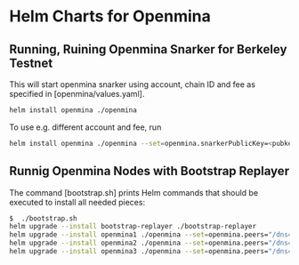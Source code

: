 # Helm Charts for Openmina

## Running, Ruining Openmina Snarker for Berkeley Testnet

This will start openmina snarker using account, chain ID and fee as specified in [openmina/values.yaml].
``` sh
helm install openmina ./openmina
```

To use e.g. different account and fee, run

``` sh
helm install openmina ./openmina --set=openmina.snarkerPublicKey=<pubkey> --set=openmina.fee=<fee>
```

## Runnig Openmina Nodes with Bootstrap Replayer

The command [bootstrap.sh] prints Helm commands that should be executed to install all needed pieces:

``` sh
$  ./bootstrap.sh 
helm upgrade --install bootstrap-replayer ./bootstrap-replayer
helm upgrade --install openmina1 ./openmina --set=openmina.peers="/dns4/bootstrap-bootstrap-replayer/tcp/8302/p2p/12D3KooWETkiRaHCdztkbmrWQTET9HMWimQPx5sH5pLSRZNxRsjw /2axsdDAiiZee7hUsRPMtuyHt94UMrvJmMQDhDjKhdRhgqkMdy8e/http/openmina1/3000 /2bpACUcRh2u7WJ3zSBRWZZvQMTMofYr9SGQgcP2YKzwwDKanNAy/http/openmina2/3000 /2aQA3swTKVf16YgLXZS7TizU7ASgZ8LidEgyHhChpDinrvM9NMi/http/openmina3/3000" --set=openmina.secretKey=5KJKg7yAbYAQcNGWcKFf2C4ruJxwrHoQvsksU16yPzFzXHMsbMc
helm upgrade --install openmina2 ./openmina --set=openmina.peers="/dns4/bootstrap-bootstrap-replayer/tcp/8302/p2p/12D3KooWETkiRaHCdztkbmrWQTET9HMWimQPx5sH5pLSRZNxRsjw /2axsdDAiiZee7hUsRPMtuyHt94UMrvJmMQDhDjKhdRhgqkMdy8e/http/openmina1/3000 /2bpACUcRh2u7WJ3zSBRWZZvQMTMofYr9SGQgcP2YKzwwDKanNAy/http/openmina2/3000 /2aQA3swTKVf16YgLXZS7TizU7ASgZ8LidEgyHhChpDinrvM9NMi/http/openmina3/3000" --set=openmina.secretKey=5JgkZGzHPC2SmQqRGxwbFjZzFMLvab5tPwkiN29HX9Vjc9rtwV4
helm upgrade --install openmina3 ./openmina --set=openmina.peers="/dns4/bootstrap-bootstrap-replayer/tcp/8302/p2p/12D3KooWETkiRaHCdztkbmrWQTET9HMWimQPx5sH5pLSRZNxRsjw /2axsdDAiiZee7hUsRPMtuyHt94UMrvJmMQDhDjKhdRhgqkMdy8e/http/openmina1/3000 /2bpACUcRh2u7WJ3zSBRWZZvQMTMofYr9SGQgcP2YKzwwDKanNAy/http/openmina2/3000 /2aQA3swTKVf16YgLXZS7TizU7ASgZ8LidEgyHhChpDinrvM9NMi/http/openmina3/3000" --set=openmina.secretKey=5KWkmiairnLJjtvqEatpb4grLEG8oZjFp7ye4ehphjXRGrgsuH8
```
